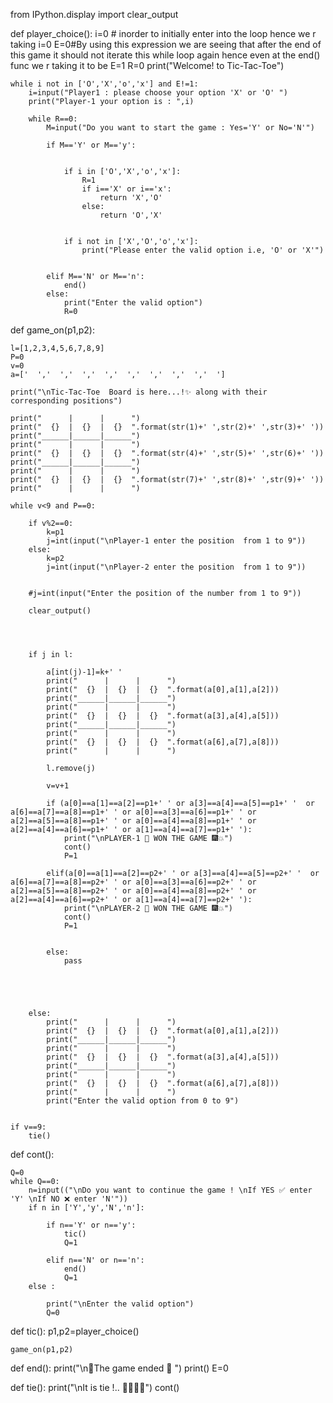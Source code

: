 from IPython.display import clear_output


def player_choice():
    i=0    # inorder to initially enter into the loop hence we r taking i=0
    E=0#By using this expression we are  seeing that after the end of this game it should not iterate this while loop again  hence even at the end() func we r taking it to be E=1 
    R=0
    print("Welcome! to Tic-Tac-Toe")
    
    while i not in ['O','X','o','x'] and E!=1:
        i=input("Player1 : please choose your option 'X' or 'O' ")
        print("Player-1 your option is : ",i)
        
        while R==0:
            M=input("Do you want to start the game : Yes='Y' or No='N'")
        
            if M=='Y' or M=='y':
            
            
                if i in ['O','X','o','x']:
                    R=1
                    if i=='X' or i=='x':
                        return 'X','O'
                    else:
                        return 'O','X'
                
                
                if i not in ['X','O','o','x']:
                    print("Please enter the valid option i.e, 'O' or 'X'")
            
        
            elif M=='N' or M=='n':
                end()
            else:
                print("Enter the valid option")
                R=0
            
def game_on(p1,p2):
    
    l=[1,2,3,4,5,6,7,8,9]
    P=0
    v=0
    a=['  ','  ','  ','  ','  ','  ','  ','  ','  ']
    
    print("\nTic-Tac-Toe  Board is here...!✨ along with their corresponding positions")
    
    print("      |      |      ")
    print("  {}  |  {}  |  {}  ".format(str(1)+' ',str(2)+' ',str(3)+' '))
    print("______|______|______")
    print("      |      |      ")
    print("  {}  |  {}  |  {}  ".format(str(4)+' ',str(5)+' ',str(6)+' '))
    print("______|______|______")
    print("      |      |      ")
    print("  {}  |  {}  |  {}  ".format(str(7)+' ',str(8)+' ',str(9)+' '))
    print("      |      |      ")
    
    while v<9 and P==0:
        
        if v%2==0:
            k=p1
            j=int(input("\nPlayer-1 enter the position  from 1 to 9"))
        else:
            k=p2
            j=int(input("\nPlayer-2 enter the position  from 1 to 9"))
         
        
        #j=int(input("Enter the position of the number from 1 to 9"))
        
        clear_output()
        
        
                
            
        if j in l:
            
            a[int(j)-1]=k+' '
            print("      |      |      ")
            print("  {}  |  {}  |  {}  ".format(a[0],a[1],a[2]))
            print("______|______|______")
            print("      |      |      ")
            print("  {}  |  {}  |  {}  ".format(a[3],a[4],a[5]))
            print("______|______|______")
            print("      |      |      ")
            print("  {}  |  {}  |  {}  ".format(a[6],a[7],a[8]))
            print("      |      |      ")
        
            l.remove(j)
        
            v=v+1
            
            if (a[0]==a[1]==a[2]==p1+' ' or a[3]==a[4]==a[5]==p1+' '  or a[6]==a[7]==a[8]==p1+' ' or a[0]==a[3]==a[6]==p1+' ' or a[2]==a[5]==a[8]==p1+' ' or a[0]==a[4]==a[8]==p1+' ' or a[2]==a[4]==a[6]==p1+' ' or a[1]==a[4]==a[7]==p1+' '):
                print("\nPLAYER-1 👑 WON THE GAME 🎆💥")
                cont()
                P=1
                
            elif(a[0]==a[1]==a[2]==p2+' ' or a[3]==a[4]==a[5]==p2+' '  or a[6]==a[7]==a[8]==p2+' ' or a[0]==a[3]==a[6]==p2+' ' or a[2]==a[5]==a[8]==p2+' ' or a[0]==a[4]==a[8]==p2+' ' or a[2]==a[4]==a[6]==p2+' ' or a[1]==a[4]==a[7]==p2+' '):
                print("\nPLAYER-2 👑 WON THE GAME 🎆💥")
                cont()
                P=1
                
            
            else:
                pass
            
            
            
            
            
        else:
            print("      |      |      ")
            print("  {}  |  {}  |  {}  ".format(a[0],a[1],a[2]))
            print("______|______|______")
            print("      |      |      ")
            print("  {}  |  {}  |  {}  ".format(a[3],a[4],a[5]))
            print("______|______|______")
            print("      |      |      ")
            print("  {}  |  {}  |  {}  ".format(a[6],a[7],a[8]))
            print("      |      |      ")
            print("Enter the valid option from 0 to 9")
        
        
    if v==9:
        tie()
    
    
    
def cont():
    
    
    Q=0
    while Q==0:
        n=input(("\nDo you want to continue the game ! \nIf YES ✅ enter 'Y' \nIf NO ❌ enter 'N'"))
        if n in ['Y','y','N','n']:
        
            if n=='Y' or n=='y':
                tic()
                Q=1
        
            elif n=='N' or n=='n':
                end()
                Q=1
        else :
        
            print("\nEnter the valid option")
            Q=0
        
        
        
def tic():
    p1,p2=player_choice()
    
    game_on(p1,p2)
    
def end():
    print("\n🚩The game ended 🚩 ")
    print()
    E=0
    
def tie():
    print("\nIt is tie !..  🤝🧑‍🤝‍🧑")
    cont()
